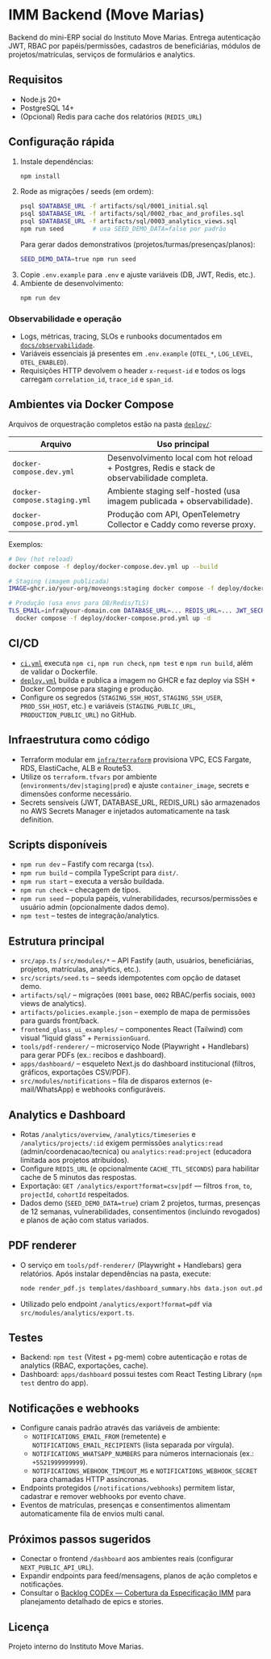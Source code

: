 # IMM Backend (Move Marias)

Backend do mini-ERP social do Instituto Move Marias. Entrega autenticação JWT, RBAC por papéis/permissões, cadastros de beneficiárias, módulos de projetos/matrículas, serviços de formulários e analytics.

## Requisitos

- Node.js 20+
- PostgreSQL 14+
- (Opcional) Redis para cache dos relatórios (`REDIS_URL`)

## Configuração rápida

1. Instale dependências:
   ```bash
   npm install
   ```
2. Rode as migrações / seeds (em ordem):
   ```bash
   psql $DATABASE_URL -f artifacts/sql/0001_initial.sql
   psql $DATABASE_URL -f artifacts/sql/0002_rbac_and_profiles.sql
   psql $DATABASE_URL -f artifacts/sql/0003_analytics_views.sql
   npm run seed        # usa SEED_DEMO_DATA=false por padrão
   ```
   Para gerar dados demonstrativos (projetos/turmas/presenças/planos):
   ```bash
   SEED_DEMO_DATA=true npm run seed
   ```
3. Copie `.env.example` para `.env` e ajuste variáveis (DB, JWT, Redis, etc.).
4. Ambiente de desenvolvimento:
   ```bash
   npm run dev
   ```

### Observabilidade e operação

* Logs, métricas, tracing, SLOs e runbooks documentados em [`docs/observabilidade`](docs/observabilidade/README.md).
* Variáveis essenciais já presentes em `.env.example` (`OTEL_*`, `LOG_LEVEL`, `OTEL_ENABLED`).
* Requisições HTTP devolvem o header `x-request-id` e todos os logs carregam `correlation_id`, `trace_id` e `span_id`.

## Ambientes via Docker Compose

Arquivos de orquestração completos estão na pasta [`deploy/`](deploy/):

| Arquivo                      | Uso principal                                                     |
| ---------------------------- | ----------------------------------------------------------------- |
| `docker-compose.dev.yml`     | Desenvolvimento local com hot reload + Postgres, Redis e stack de observabilidade completa.
| `docker-compose.staging.yml` | Ambiente staging self-hosted (usa imagem publicada + observabilidade).
| `docker-compose.prod.yml`    | Produção com API, OpenTelemetry Collector e Caddy como reverse proxy.

Exemplos:

```bash
# Dev (hot reload)
docker compose -f deploy/docker-compose.dev.yml up --build

# Staging (imagem publicada)
IMAGE=ghcr.io/your-org/moveongs:staging docker compose -f deploy/docker-compose.staging.yml up -d

# Produção (usa envs para DB/Redis/TLS)
TLS_EMAIL=infra@your-domain.com DATABASE_URL=... REDIS_URL=... JWT_SECRET=... \
  docker compose -f deploy/docker-compose.prod.yml up -d
```

## CI/CD

* [`ci.yml`](.github/workflows/ci.yml) executa `npm ci`, `npm run check`, `npm test` e `npm run build`, além de validar o Dockerfile.
* [`deploy.yml`](.github/workflows/deploy.yml) builda e publica a imagem no GHCR e faz deploy via SSH + Docker Compose para staging e produção.
* Configure os segredos (`STAGING_SSH_HOST`, `STAGING_SSH_USER`, `PROD_SSH_HOST`, etc.) e variáveis (`STAGING_PUBLIC_URL`, `PRODUCTION_PUBLIC_URL`) no GitHub.

## Infraestrutura como código

* Terraform modular em [`infra/terraform`](infra/terraform) provisiona VPC, ECS Fargate, RDS, ElastiCache, ALB e Route53.
* Utilize os `terraform.tfvars` por ambiente (`environments/dev|staging|prod`) e ajuste `container_image`, secrets e dimensões conforme necessário.
* Secrets sensíveis (JWT, DATABASE_URL, REDIS_URL) são armazenados no AWS Secrets Manager e injetados automaticamente na task definition.

## Scripts disponíveis

- `npm run dev` – Fastify com recarga (`tsx`).
- `npm run build` – compila TypeScript para `dist/`.
- `npm run start` – executa a versão buildada.
- `npm run check` – checagem de tipos.
- `npm run seed` – popula papéis, vulnerabilidades, recursos/permissões e usuário admin (opcionalmente dados demo).
- `npm test` – testes de integração/analytics.

## Estrutura principal

- `src/app.ts` / `src/modules/*` – API Fastify (auth, usuários, beneficiárias, projetos, matrículas, analytics, etc.).
- `src/scripts/seed.ts` – seeds idempotentes com opção de dataset demo.
- `artifacts/sql/` – migrações (`0001` base, `0002` RBAC/perfis sociais, `0003` views de analytics).
- `artifacts/policies.example.json` – exemplo de mapa de permissões para guards front/back.
- `frontend_glass_ui_examples/` – componentes React (Tailwind) com visual “liquid glass” + `PermissionGuard`.
- `tools/pdf-renderer/` – microserviço Node (Playwright + Handlebars) para gerar PDFs (ex.: recibos e dashboard).
- `apps/dashboard/` – esqueleto Next.js do dashboard institucional (filtros, gráficos, exportações CSV/PDF).
- `src/modules/notifications` – fila de disparos externos (e-mail/WhatsApp) e webhooks configuráveis.

## Analytics e Dashboard

- Rotas `/analytics/overview`, `/analytics/timeseries` e `/analytics/projects/:id` exigem permissões `analytics:read` (admin/coordenacao/tecnica) ou `analytics:read:project` (educadora limitada aos projetos atribuídos).
- Configure `REDIS_URL` (e opcionalmente `CACHE_TTL_SECONDS`) para habilitar cache de 5 minutos das respostas.
- Exportação: `GET /analytics/export?format=csv|pdf` — filtros `from`, `to`, `projectId`, `cohortId` respeitados.
- Dados demo (`SEED_DEMO_DATA=true`) criam 2 projetos, turmas, presenças de 12 semanas, vulnerabilidades, consentimentos (incluindo revogados) e planos de ação com status variados.

## PDF renderer

- O serviço em `tools/pdf-renderer/` (Playwright + Handlebars) gera relatórios. Após instalar dependências na pasta, execute:
  ```bash
  node render_pdf.js templates/dashboard_summary.hbs data.json out.pdf
  ```
- Utilizado pelo endpoint `/analytics/export?format=pdf` via `src/modules/analytics/export.ts`.

## Testes

- Backend: `npm test` (Vitest + pg-mem) cobre autenticação e rotas de analytics (RBAC, exportações, cache).
- Dashboard: `apps/dashboard` possui testes com React Testing Library (`npm test` dentro do app).

## Notificações e webhooks

- Configure canais padrão através das variáveis de ambiente:
  - `NOTIFICATIONS_EMAIL_FROM` (remetente) e `NOTIFICATIONS_EMAIL_RECIPIENTS` (lista separada por vírgula).
  - `NOTIFICATIONS_WHATSAPP_NUMBERS` para números internacionais (ex.: `+5521999999999`).
  - `NOTIFICATIONS_WEBHOOK_TIMEOUT_MS` e `NOTIFICATIONS_WEBHOOK_SECRET` para chamadas HTTP assíncronas.
- Endpoints protegidos (`/notifications/webhooks`) permitem listar, cadastrar e remover webhooks por evento chave.
- Eventos de matrículas, presenças e consentimentos alimentam automaticamente fila de envios multi canal.

## Próximos passos sugeridos

- Conectar o frontend `/dashboard` aos ambientes reais (configurar `NEXT_PUBLIC_API_URL`).
- Expandir endpoints para feed/mensagens, planos de ação completos e notificações.
- Consultar o [Backlog CODEx — Cobertura da Especificação IMM](docs/backlog-codex.md) para planejamento detalhado de epics e stories.

## Licença

Projeto interno do Instituto Move Marias.
